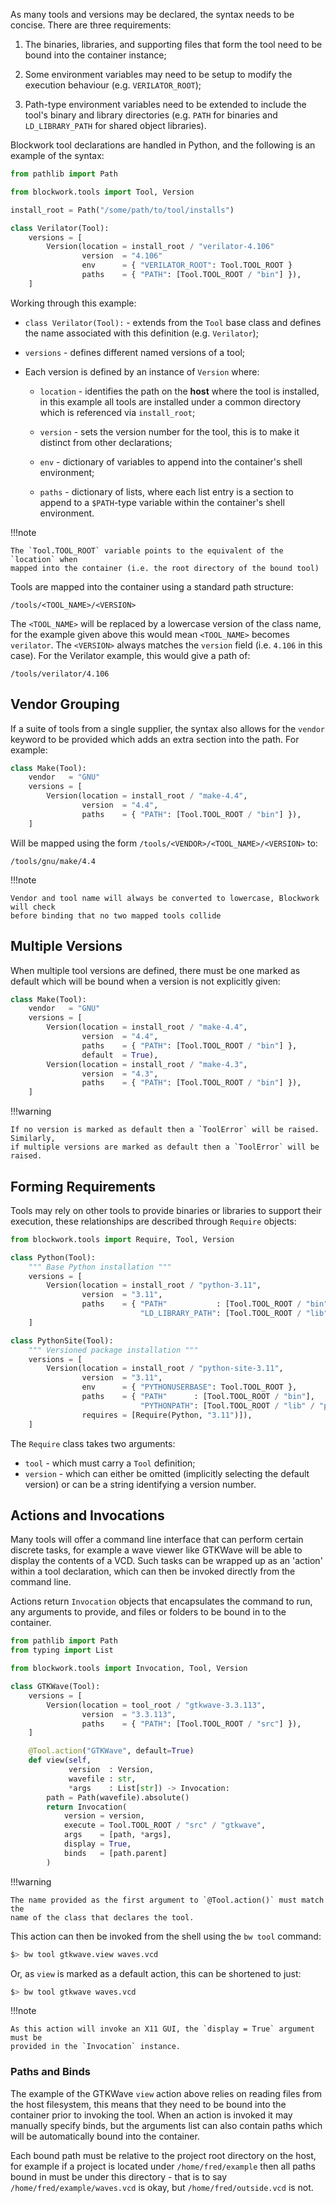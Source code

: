 As many tools and versions may be declared, the syntax needs to be concise. There
are three requirements:

 1. The binaries, libraries, and supporting files that form the tool need to be
    bound into the container instance;

 2. Some environment variables may need to be setup to modify the execution
    behaviour (e.g. `VERILATOR_ROOT`);

 3. Path-type environment variables need to be extended to include the tool's
    binary and library directories (e.g. `PATH` for binaries and
    `LD_LIBRARY_PATH` for shared object libraries).

Blockwork tool declarations are handled in Python, and the following is an example
of the syntax:

```python
from pathlib import Path

from blockwork.tools import Tool, Version

install_root = Path("/some/path/to/tool/installs")

class Verilator(Tool):
    versions = [
        Version(location = install_root / "verilator-4.106"
                version  = "4.106"
                env      = { "VERILATOR_ROOT": Tool.TOOL_ROOT }
                paths    = { "PATH": [Tool.TOOL_ROOT / "bin"] }),
    ]
```

Working through this example:

 * `class Verilator(Tool):` - extends from the `Tool` base class and defines the
   name associated with this definition (e.g. `Verilator`);

 * `versions` - defines different named versions of a tool;

 * Each version is defined by an instance of `Version` where:

   * `location` - identifies the path on the **host** where the tool is installed,
     in this example all tools are installed under a common directory which is
     referenced via `install_root`;

   * `version` - sets the version number for the tool, this is to make it distinct
     from other declarations;

   * `env` - dictionary of variables to append into the container's shell environment;

   * `paths` - dictionary of lists, where each list entry is a section to append to
     a `$PATH`-type variable within the container's shell environment.

!!!note

    The `Tool.TOOL_ROOT` variable points to the equivalent of the `location` when
    mapped into the container (i.e. the root directory of the bound tool)

Tools are mapped into the container using a standard path structure:

`/tools/<TOOL_NAME>/<VERSION>`

The `<TOOL_NAME>` will be replaced by a lowercase version of the class name, for
the example given above this would mean `<TOOL_NAME>` becomes `verilator`. The
`<VERSION>` always matches the `version` field (i.e. `4.106` in this case). For the
Verilator example, this would give a path of:

`/tools/verilator/4.106`

## Vendor Grouping

If a suite of tools from a single supplier, the syntax also allows for the `vendor`
keyword to be provided which adds an extra section into the path. For example:

```python
class Make(Tool):
    vendor   = "GNU"
    versions = [
        Version(location = install_root / "make-4.4",
                version  = "4.4",
                paths    = { "PATH": [Tool.TOOL_ROOT / "bin"] }),
    ]
```

Will be mapped using the form `/tools/<VENDOR>/<TOOL_NAME>/<VERSION>` to:

`/tools/gnu/make/4.4`

!!!note

    Vendor and tool name will always be converted to lowercase, Blockwork will check
    before binding that no two mapped tools collide

## Multiple Versions

When multiple tool versions are defined, there must be one marked as default which will
be bound when a version is not explicitly given:

```python
class Make(Tool):
    vendor   = "GNU"
    versions = [
        Version(location = install_root / "make-4.4",
                version  = "4.4",
                paths    = { "PATH": [Tool.TOOL_ROOT / "bin"] },
                default  = True),
        Version(location = install_root / "make-4.3",
                version  = "4.3",
                paths    = { "PATH": [Tool.TOOL_ROOT / "bin"] }),
    ]
```

!!!warning

    If no version is marked as default then a `ToolError` will be raised. Similarly,
    if multiple versions are marked as default then a `ToolError` will be raised.

## Forming Requirements

Tools may rely on other tools to provide binaries or libraries to support their
execution, these relationships are described through `Require` objects:

```python
from blockwork.tools import Require, Tool, Version

class Python(Tool):
    """ Base Python installation """
    versions = [
        Version(location = install_root / "python-3.11",
                version  = "3.11",
                paths    = { "PATH"           : [Tool.TOOL_ROOT / "bin"],
                             "LD_LIBRARY_PATH": [Tool.TOOL_ROOT / "lib"] })
    ]

class PythonSite(Tool):
    """ Versioned package installation """
    versions = [
        Version(location = install_root / "python-site-3.11",
                version  = "3.11",
                env      = { "PYTHONUSERBASE": Tool.TOOL_ROOT },
                paths    = { "PATH"      : [Tool.TOOL_ROOT / "bin"],
                             "PYTHONPATH": [Tool.TOOL_ROOT / "lib" / "python3.11" / "site-packages"] },
                requires = [Require(Python, "3.11")]),
    ]
```

The `Require` class takes two arguments:

 * `tool` - which must carry a `Tool` definition;
 * `version` - which can either be omitted (implicitly selecting the default
   version) or can be a string identifying a version number.

## Actions and Invocations

Many tools will offer a command line interface that can perform certain discrete
tasks, for example a wave viewer like GTKWave will be able to display the
contents of a VCD. Such tasks can be wrapped up as an 'action' within a tool
declaration, which can then be invoked directly from the command line.

Actions return `Invocation` objects that encapsulates the command to run, any
arguments to provide, and files or folders to be bound in to the container.

```python
from pathlib import Path
from typing import List

from blockwork.tools import Invocation, Tool, Version

class GTKWave(Tool):
    versions = [
        Version(location = tool_root / "gtkwave-3.3.113",
                version  = "3.3.113",
                paths    = { "PATH": [Tool.TOOL_ROOT / "src"] }),
    ]

    @Tool.action("GTKWave", default=True)
    def view(self,
             version  : Version,
             wavefile : str,
             *args    : List[str]) -> Invocation:
        path = Path(wavefile).absolute()
        return Invocation(
            version = version,
            execute = Tool.TOOL_ROOT / "src" / "gtkwave",
            args    = [path, *args],
            display = True,
            binds   = [path.parent]
        )
```

!!!warning

    The name provided as the first argument to `@Tool.action()` must match the
    name of the class that declares the tool.

This action can then be invoked from the shell using the `bw tool` command:

```bash
$> bw tool gtkwave.view waves.vcd
```

Or, as `view` is marked as a default action, this can be shortened to just:

```bash
$> bw tool gtkwave waves.vcd
```

!!!note

    As this action will invoke an X11 GUI, the `display = True` argument must be
    provided in the `Invocation` instance.

### Paths and Binds

The example of the GTKWave `view` action above relies on reading files from the
host filesystem, this means that they need to be bound into the container prior
to invoking the tool. When an action is invoked it may manually specify binds,
but the arguments list can also contain paths which will be automatically bound
into the container.

Each bound path must be relative to the project root directory on the host, for
example if a project is located under `/home/fred/example` then all paths bound
in must be under this directory - that is to say `/home/fred/example/waves.vcd`
is okay, but `/home/fred/outside.vcd` is not.
